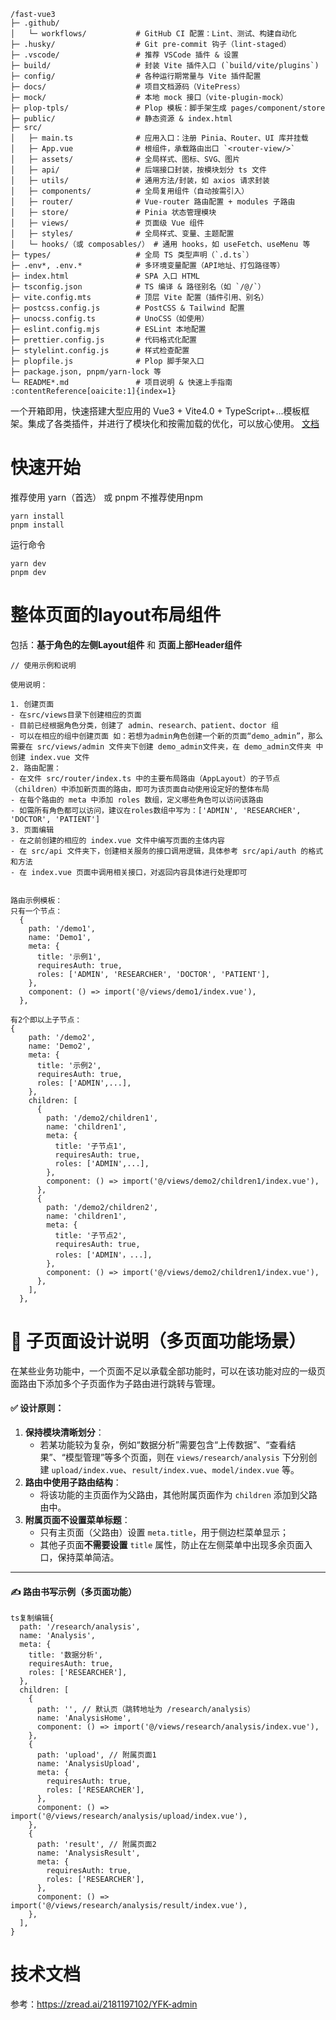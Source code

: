 ```
/fast-vue3
├─ .github/
│   └─ workflows/           # GitHub CI 配置：Lint、测试、构建自动化
├─ .husky/                  # Git pre-commit 钩子（lint-staged）
├─ .vscode/                 # 推荐 VSCode 插件 & 设置
├─ build/                   # 封装 Vite 插件入口 (`build/vite/plugins`)
├─ config/                  # 各种运行期常量与 Vite 插件配置
├─ docs/                    # 项目文档源码（VitePress）
├─ mock/                    # 本地 mock 接口（vite-plugin-mock）
├─ plop-tpls/               # Plop 模板：脚手架生成 pages/component/store
├─ public/                  # 静态资源 & index.html
├─ src/
│   ├─ main.ts              # 应用入口：注册 Pinia、Router、UI 库并挂载
│   ├─ App.vue              # 根组件，承载路由出口 `<router-view/>`
│   ├─ assets/              # 全局样式、图标、SVG、图片
│   ├─ api/                 # 后端接口封装，按模块划分 ts 文件
│   ├─ utils/               # 通用方法/封装，如 axios 请求封装
│   ├─ components/          # 全局复用组件（自动按需引入）
│   ├─ router/              # Vue-router 路由配置 + modules 子路由
│   ├─ store/               # Pinia 状态管理模块
│   ├─ views/               # 页面级 Vue 组件
│   ├─ styles/              # 全局样式、变量、主题配置
│   └─ hooks/（或 composables/） # 通用 hooks，如 useFetch、useMenu 等
├─ types/                   # 全局 TS 类型声明（`.d.ts`）
├─ .env*, .env.*            # 多环境变量配置（API地址、打包路径等）
├─ index.html               # SPA 入口 HTML
├─ tsconfig.json            # TS 编译 & 路径别名（如 `/@/`）
├─ vite.config.mts          # 顶层 Vite 配置（插件引用、别名）
├─ postcss.config.js        # PostCSS & Tailwind 配置
├─ unocss.config.ts         # UnoCSS（如使用）
├─ eslint.config.mjs        # ESLint 本地配置
├─ prettier.config.js       # 代码格式化配置
├─ stylelint.config.js      # 样式检查配置
├─ plopfile.js              # Plop 脚手架入口
├─ package.json, pnpm/yarn-lock 等
└─ README*.md               # 项目说明 & 快速上手指南 :contentReference[oaicite:1]{index=1}
```

一个开箱即用，快速搭建大型应用的 Vue3 + Vite4.0 + TypeScript+...模板框架。集成了各类插件，并进行了模块化和按需加载的优化，可以放心使用。 [文档](https://tobe-fe-dalao.github.io/fast-vue3-site/)

# 快速开始

推荐使用 yarn（首选） 或 pnpm 不推荐使用npm

```shell
yarn install
pnpm install
```

运行命令

```shell
yarn dev
pnpm dev
```



# 整体页面的layout布局组件

包括：**基于角色的左侧Layout组件** 和  **页面上部Header组件**

```
// 使用示例和说明

使用说明：

1. 创建页面
- 在src/views目录下创建相应的页面
- 目前已经根据角色分类，创建了 admin、research、patient、doctor 组
- 可以在相应的组中创建页面 如：若想为admin角色创建一个新的页面“demo_admin”，那么需要在 src/views/admin 文件夹下创建 demo_admin文件夹，在 demo_admin文件夹 中创建 index.vue 文件
2. 路由配置：
- 在文件 src/router/index.ts 中的主要布局路由（AppLayout）的子节点（children）中添加新页面的路由，即可为该页面自动使用设定好的整体布局
- 在每个路由的 meta 中添加 roles 数组，定义哪些角色可以访问该路由
- 如需所有角色都可以访问，建议在roles数组中写为：['ADMIN', 'RESEARCHER', 'DOCTOR', 'PATIENT']
3. 页面编辑
- 在之前创建的相应的 index.vue 文件中编写页面的主体内容
- 在 src/api 文件夹下，创建相关服务的接口调用逻辑，具体参考 src/api/auth 的格式和方法
- 在 index.vue 页面中调用相关接口，对返回内容具体进行处理即可


路由示例模板：
只有一个节点：
  {
    path: '/demo1',
    name: 'Demo1',
    meta: {
      title: '示例1',
      requiresAuth: true,
      roles: ['ADMIN', 'RESEARCHER', 'DOCTOR', 'PATIENT'],
    },
    component: () => import('@/views/demo1/index.vue'),
  },

有2个即以上子节点：
{
    path: '/demo2',
    name: 'Demo2',
    meta: {
      title: '示例2',
      requiresAuth: true,
      roles: ['ADMIN',...],
    },
    children: [
      {
        path: '/demo2/children1',
        name: 'children1',
        meta: {
          title: '子节点1',
          requiresAuth: true,
          roles: ['ADMIN',...],
        },
        component: () => import('@/views/demo2/children1/index.vue'),
      },
      {
        path: '/demo2/children2',
        name: 'children1',
        meta: {
          title: '子节点2',
          requiresAuth: true,
          roles: ['ADMIN'，...],
        },
        component: () => import('@/views/demo2/children1/index.vue'),
      },
    ],
  },

```

# 🔧 子页面设计说明（多页面功能场景）

在某些业务功能中，一个页面不足以承载全部功能时，可以在该功能对应的一级页面路由下添加多个子页面作为子路由进行跳转与管理。

#### ✅ 设计原则：

1. **保持模块清晰划分**：
   - 若某功能较为复杂，例如“数据分析”需要包含“上传数据”、“查看结果”、“模型管理”等多个页面，则在 `views/research/analysis` 下分别创建 `upload/index.vue`、`result/index.vue`、`model/index.vue` 等。
2. **路由中使用子路由结构**：
   - 将该功能的主页面作为父路由，其他附属页面作为 `children` 添加到父路由中。
3. **附属页面不设置菜单标题**：
   - 只有主页面（父路由）设置 `meta.title`，用于侧边栏菜单显示；
   - 其他子页面**不需要设置** `title` 属性，防止在左侧菜单中出现多余页面入口，保持菜单简洁。

------

#### ✍️ 路由书写示例（多页面功能）

```
ts复制编辑{
  path: '/research/analysis',
  name: 'Analysis',
  meta: {
    title: '数据分析',
    requiresAuth: true,
    roles: ['RESEARCHER'],
  },
  children: [
    {
      path: '', // 默认页（跳转地址为 /research/analysis）
      name: 'AnalysisHome',
      component: () => import('@/views/research/analysis/index.vue'),
    },
    {
      path: 'upload', // 附属页面1
      name: 'AnalysisUpload',
      meta: {
        requiresAuth: true,
        roles: ['RESEARCHER'],
      },
      component: () => import('@/views/research/analysis/upload/index.vue'),
    },
    {
      path: 'result', // 附属页面2
      name: 'AnalysisResult',
      meta: {
        requiresAuth: true,
        roles: ['RESEARCHER'],
      },
      component: () => import('@/views/research/analysis/result/index.vue'),
    },
  ],
}
```

# 技术文档

参考：https://zread.ai/2181197102/YFK-admin
